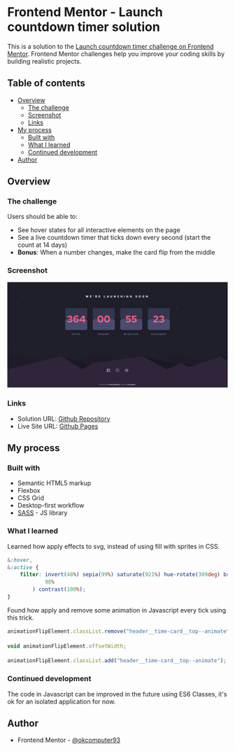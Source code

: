 # Frontend Mentor - Launch countdown timer solution

This is a solution to the [Launch countdown timer challenge on Frontend Mentor](https://www.frontendmentor.io/challenges/launch-countdown-timer-N0XkGfyz-). Frontend Mentor challenges help you improve your coding skills by building realistic projects.

## Table of contents

-   [Overview](#overview)
    -   [The challenge](#the-challenge)
    -   [Screenshot](#screenshot)
    -   [Links](#links)
-   [My process](#my-process)
    -   [Built with](#built-with)
    -   [What I learned](#what-i-learned)
    -   [Continued development](#continued-development)
-   [Author](#author)

## Overview

### The challenge

Users should be able to:

-   See hover states for all interactive elements on the page
-   See a live countdown timer that ticks down every second (start the count at 14 days)
-   **Bonus**: When a number changes, make the card flip from the middle

### Screenshot

![](./screenshot.jpg)

### Links

-   Solution URL: [Github Repository](https://github.com/okcomputer93/launch-countdown-timer)
-   Live Site URL: [Github Pages](https://okcomputer93.github.io/launch-countdown-timer/)

## My process

### Built with

-   Semantic HTML5 markup
-   Flexbox
-   CSS Grid
-   Desktop-first workflow
-   [SASS](https://sass-lang.com/) - JS library

### What I learned

Learned how apply effects to svg, instead of using fill with sprites in CSS.

```css
&:hover,
&:active {
    filter: invert(48%) sepia(99%) saturate(921%) hue-rotate(309deg) brightness(
            98%
        ) contrast(100%);
}
```

Found how apply and remove some animation in Javascript every tick using this trick.

```js
animationFlipElement.classList.remove("header__time-card__top--animate");

void animationFlipElement.offsetWidth;

animationFlipElement.classList.add("header__time-card__top--animate");
```

### Continued development

The code in Javascript can be improved in the future using ES6 Classes, it's ok for an isolated application for now.

## Author

-   Frontend Mentor - [@okcomputer93](https://www.frontendmentor.io/profile/okcomputer93)
